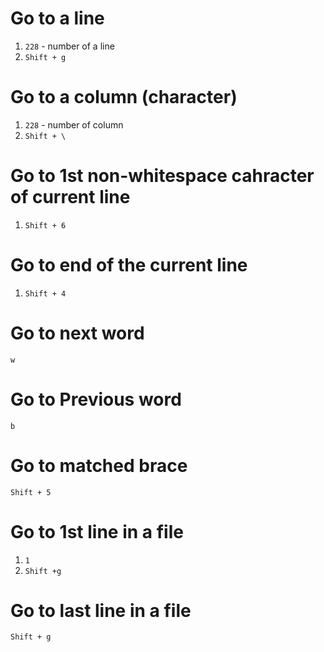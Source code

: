 #                  Go to a line

1. `228` - number of a line
2. `Shift + g`

#                  Go to a column (character)

1. `228` - number of column
2. `Shift + \`

#                  Go to 1st non-whitespace cahracter of current line

1. `Shift + 6`

#                  Go to end of the current line

1. `Shift + 4`

#                  Go to next word

`w`

#                  Go to Previous word

`b`

#                  Go to matched brace

`Shift + 5`

#                  Go to 1st line in a file

1. `1`
2. `Shift +g`

#                  Go to last line in a file

`Shift + g`